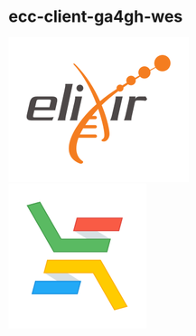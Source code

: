 # ecc-client-ga4gh-wes

[//]: # (TODO: Add doc link)

[![logo-elixir][logo-elixir]][elixir]
[![logo-elixir-cloud-aai][logo-elixir-cloud-aai]][elixir-cloud-aai]


[elixir]: https://elixir-europe.org/
[elixir-cloud-aai]: https://elixir-cloud.dcc.sib.swiss/
[logo-elixir]: images/logo-elixir.svg
[logo-elixir-cloud-aai]: images/logo-elixir-cloud-aai.svg
